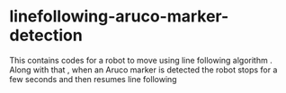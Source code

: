 # linefollowing-aruco-marker-detection
This contains codes for a robot to move using line following algorithm . Along with that , when an Aruco marker is detected the robot stops for a few seconds and then resumes line following 
